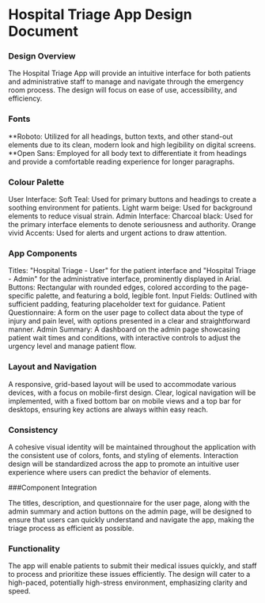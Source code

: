 # Hospital Triage App Design Document

### Design Overview

The Hospital Triage App will provide an intuitive interface for both patients and administrative staff to manage and navigate through the emergency room process. The design will focus on ease of use, accessibility, and efficiency.

### Fonts

**Roboto: Utilized for all headings, button texts, and other stand-out elements due to its clean, modern look and high legibility on digital screens.
**Open Sans: Employed for all body text to differentiate it from headings and provide a comfortable reading experience for longer paragraphs.

### Colour Palette

User Interface:
Soft Teal: Used for primary buttons and headings to create a soothing environment for patients.
Light warm beige: Used for background elements to reduce visual strain.
Admin Interface:
Charcoal black: Used for the primary interface elements to denote seriousness and authority.
Orange vivid Accents: Used for alerts and urgent actions to draw attention.

### App Components

Titles: "Hospital Triage - User" for the patient interface and "Hospital Triage - Admin" for the administrative interface, prominently displayed in Arial.
Buttons: Rectangular with rounded edges, colored according to the page-specific palette, and featuring a bold, legible font.
Input Fields: Outlined with sufficient padding, featuring placeholder text for guidance.
Patient Questionnaire: A form on the user page to collect data about the type of injury and pain level, with options presented in a clear and straightforward manner.
Admin Summary: A dashboard on the admin page showcasing patient wait times and conditions, with interactive controls to adjust the urgency level and manage patient flow.

### Layout and Navigation

A responsive, grid-based layout will be used to accommodate various devices, with a focus on mobile-first design.
Clear, logical navigation will be implemented, with a fixed bottom bar on mobile views and a top bar for desktops, ensuring key actions are always within easy reach.

### Consistency

A cohesive visual identity will be maintained throughout the application with the consistent use of colors, fonts, and styling of elements.
Interaction design will be standardized across the app to promote an intuitive user experience where users can predict the behavior of elements.

###Component Integration

The titles, description, and questionnaire for the user page, along with the admin summary and action buttons on the admin page, will be designed to ensure that users can quickly understand and navigate the app, making the triage process as efficient as possible.

### Functionality

The app will enable patients to submit their medical issues quickly, and staff to process and prioritize these issues efficiently. The design will cater to a high-paced, potentially high-stress environment, emphasizing clarity and speed.
